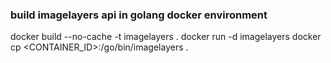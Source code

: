 ### build imagelayers api in golang docker environment

docker build --no-cache -t imagelayers . 
docker run -d imagelayers 
docker cp <CONTAINER_ID>:/go/bin/imagelayers .
